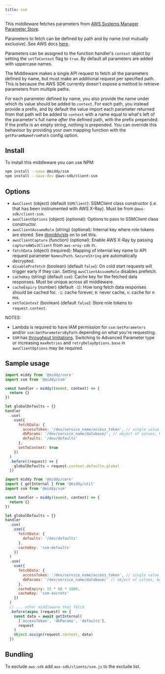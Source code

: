 ```yaml
---
title: ssm
---
```


This middleware fetches parameters from [AWS Systems Manager Parameter Store](https://docs.aws.amazon.com/systems-manager/latest/userguide/systems-manager-paramstore.html).

Parameters to fetch can be defined by path and by name (not mutually exclusive). See AWS docs [here](https://aws.amazon.com/blogs/mt/organize-parameters-by-hierarchy-tags-or-amazon-cloudwatch-events-with-amazon-ec2-systems-manager-parameter-store/).

Parameters can be assigned to the function handler's `context` object by setting the `setToContext` flag to `true`. By default all parameters are added with uppercase names.

The Middleware makes a single API request to fetch all the parameters defined by name, but must make an additional request per specified path. This is because the AWS SDK currently doesn't expose a method to retrieve parameters from multiple paths.

For each parameter defined by name, you also provide the name under which its value should be added to `context`. For each path, you instead provide a prefix, and by default the value import each parameter returned from that path will be added to `context` with a name equal to what's left of the parameter's full name _after_ the defined path, with the prefix prepended. If the prefix is an empty string, nothing is prepended. You can override this behaviour by providing your own mapping function with the `getParamNameFromPath` config option.

## Install

To install this middleware you can use NPM:

```bash npm2yarn
npm install --save @middy/ssm
npm install --save-dev @aws-sdk/client-ssm
```

## Options

- `AwsClient` (object) (default `SSMClient`): SSMClient class constructor (i.e. that has been instrumented with AWS X-Ray). Must be from `@aws-sdk/client-ssm`.
- `awsClientOptions` (object) (optional): Options to pass to SSMClient class constructor.
- `awsClientAssumeRole` (string) (optional): Internal key where role tokens are stored. See [@middy/sts](/docs/middlewares/sts) on to set this.
- `awsClientCapture` (function) (optional): Enable AWS X-Ray by passing `captureAWSv3Client` from `aws-xray-sdk` in.
- `fetchData` (object) (required): Mapping of internal key name to API request parameter `Names`/`Path`. `SecureString` are automatically decrypted.
- `disablePrefetch` (boolean) (default `false`): On cold start requests will trigger early if they can. Setting `awsClientAssumeRole` disables prefetch.
- `cacheKey` (string) (default `ssm`): Cache key for the fetched data responses. Must be unique across all middleware.
- `cacheExpiry` (number) (default `-1`): How long fetch data responses should be cached for. `-1`: cache forever, `0`: never cache, `n`: cache for n ms.
- `setToContext` (boolean) (default `false`): Store role tokens to `request.context`.

NOTES:

- Lambda is required to have IAM permission for `ssm:GetParameters` and/or `ssm:GetParametersByPath` depending on what you're requesting.
- `SSM` has [throughput limitations](https://docs.aws.amazon.com/general/latest/gr/ssm.html). Switching to Advanced Parameter type or increasing `maxRetries` and `retryDelayOptions.base` in `awsClientOptions` may be required.

## Sample usage

```javascript
import middy from '@middy/core'
import ssm from '@middy/ssm'

const handler = middy((event, context) => {
  return {}
})

let globalDefaults = {}
handler
  .use(
    ssm({
      fetchData: {
        accessToken: '/dev/service_name/access_token', // single value
        dbParams: '/dev/service_name/database/', // object of values, key for each path
        defaults: '/dev/defaults'
      },
      setToContext: true
    })
  )
  .before((request) => {
    globalDefaults = request.context.defaults.global
  })
```

```javascript
import middy from '@middy/core'
import { getInternal } from '@middy/util'
import ssm from '@middy/ssm'

const handler = middy((event, context) => {
  return {}
})

let globalDefaults = {}
handler
  .use(
    ssm({
      fetchData: {
        defaults: '/dev/defaults'
      },
      cacheKey: 'ssm-defaults'
    })
  )
  .use(
    ssm({
      fetchData: {
        accessToken: '/dev/service_name/access_token', // single value
        dbParams: '/dev/service_name/database/' // object of values, key for each path
      },
      cacheExpiry: 15 * 60 * 1000,
      cacheKey: 'ssm-secrets'
    })
  )
  // ... other middleware that fetch
  .before(async (request) => {
    const data = await getInternal(
      ['accessToken', 'dbParams', 'defaults'],
      request
    )
    Object.assign(request.context, data)
  })
```

## Bundling

To exclude `aws-sdk` add `aws-sdk/clients/ssm.js` to the exclude list.
